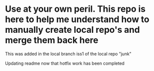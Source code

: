 # Use at your own peril. This repo is here to help me understand how to manually create local repo's and merge them back here

 This was added in the local branch iss1 of the local repo "junk"  

 Updating readme now that hotfix work has been completed
